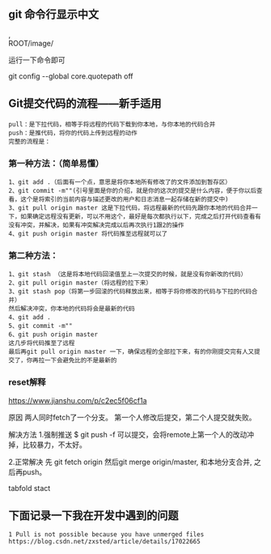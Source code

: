 
## git 命令行显示中文

,\
               ROOT/image/

运行一下命令即可

git config --global core.quotepath off  

## Git提交代码的流程——新手适用
	pull：是下拉代码，相等于将远程的代码下载到你本地，与你本地的代码合并
	push：是推代码，将你的代码上传到远程的动作
	完整的流程是：

### 第一种方法：（简单易懂）

	1、git add .（后面有一个点，意思是将你本地所有修改了的文件添加到暂存区）
	2、git commit -m""(引号里面是你的介绍，就是你的这次的提交是什么内容，便于你以后查看，这个是将索引的当前内容与描述更改的用户和日志消息一起存储在新的提交中)
	3、git pull origin master 这是下拉代码，将远程最新的代码先跟你本地的代码合并一下，如果确定远程没有更新，可以不用这个，最好是每次都执行以下，完成之后打开代码查看有没有冲突，并解决，如果有冲突解决完成以后再次执行1跟2的操作
	4、git push origin master 将代码推至远程就可以了

 

### 第二种方法：

	1、git stash （这是将本地代码回滚值至上一次提交的时候，就是没有你新改的代码）
	2、git pull origin master（将远程的拉下来）
	3、git stash pop（将第一步回滚的代码释放出来，相等于将你修改的代码与下拉的代码合并）
	然后解决冲突，你本地的代码将会是最新的代码 
	4、git add .
	5、git commit -m""
	6、git push origin master
	这几步将代码推至了远程
	最后再git pull origin master 一下，确保远程的全部拉下来，有的你刚提交完有人又提交了，你再拉一下会避免比的不是最新的
	
### reset解释 

https://www.jianshu.com/p/c2ec5f06cf1a  


原因
两人同时fetch了一个分支。 第一个人修改后提交，第二个人提交就失败。

解决方法
1.强制推送
$ git push -f
可以提交，会将remote上第一个人的改动冲掉，比较暴力，不太好。

2.正常解决
先 git fetch origin 然后git merge origin/master, 和本地分支合并, 之后再push。



tabfold stact

## 下面记录一下我在开发中遇到的问题

	1 Pull is not possible because you have unmerged files
	https://blog.csdn.net/zxsted/article/details/17022665